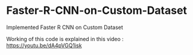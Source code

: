 # Faster-R-CNN-on-Custom-Dataset
Implemented Faster R CNN on Custom Dataset


Working of this code is explained in this video : https://youtu.be/dA4pVGQ1isk
